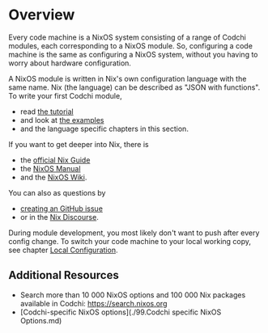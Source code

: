# Overview

Every code machine is a NixOS system consisting of a range of Codchi modules, each corresponding to a NixOS module. So, configuring a code machine is the same as configuring a NixOS system, without you having to worry about hardware configuration.

A NixOS module is written in Nix's own configuration language with the same name. Nix (the language) can be described as "JSON with functions". To write your first Codchi module, 
- read [the tutorial](./1.start.md) 
- and look at [the examples](https://github.com/aformatik/codchi/tree/master/nix/examples)
- and the language specific chapters in this section.

If you want to get deeper into Nix, there is
- the [official Nix Guide](https://nix.dev/)
- the [NixOS Manual](https://nixos.org/nixos/manual)
- and the [NixOS Wiki](https://wiki.nixos.org).

You can also as questions by 
- [creating an GitHub issue](https://github.com/aformatik/codchi/issues/new/choose) 
- or in the [Nix Discourse](https://discourse.nixos.org/).

During module development, you most likely don't want to push after every config change. To switch your code machine to your local working copy, see chapter [Local Configuration](../2.usage/module/module.html#local-configuration).

## Additional Resources

- Search more than 10 000 NixOS options and 100 000 Nix packages available in Codchi: <https://search.nixos.org>
- [Codchi-specific NixOS options](./99.Codchi specific NixOS Options.md)
